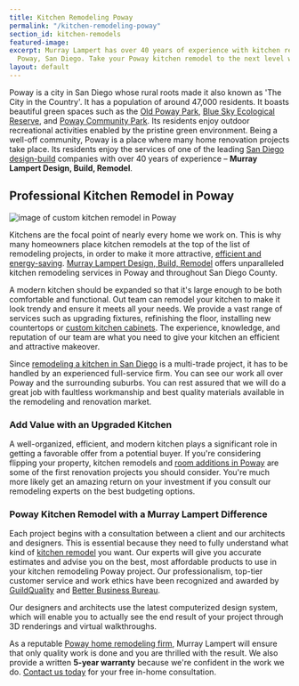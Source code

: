 ```yaml
---
title: Kitchen Remodeling Poway
permalink: "/kitchen-remodeling-poway"
section_id: kitchen-remodels
featured-image:
excerpt: Murray Lampert has over 40 years of experience with kitchen remodeling in
  Poway, San Diego. Take your Poway kitchen remodel to the next level with us.
layout: default
---
```


Poway is a city in San Diego whose rural roots made it also known as 'The City in the Country'. It has a population of around 47,000 residents. It boasts beautiful green spaces such as the [Old Poway Park](https://poway.org/452/Old-Poway-Park), [Blue Sky Ecological Reserve](http://www.blueskyreserve.org/), and [Poway Community Park](http://poway.org/307/Community-Park). Its residents enjoy outdoor recreational activities enabled by the pristine green environment. Being a well-off community, Poway is a place where many home renovation projects take place. Its residents enjoy the services of one of the leading [San Diego design-build](/san-diego-design-build-contractors) companies with over 40 years of experience – **Murray Lampert Design, Build, Remodel**.

## Professional Kitchen Remodel in Poway

![image of custom kitchen remodel in Poway](/uploads/brown-kitchen-remodel-after.jpg "Poway Kitchen Remodel")

Kitchens are the focal point of nearly every home we work on. This is why many homeowners place kitchen remodels at the top of the list of remodeling projects, in order to make it more attractive, [efficient and energy-saving](/san-diego-green-home-constructio). [Murray Lampert Design, Build, Remodel](/) offers unparalleled kitchen remodeling services in Poway and throughout San Diego County.

A modern kitchen should be expanded so that it's large enough to be both comfortable and functional. Out team can remodel your kitchen to make it look trendy and ensure it meets all your needs. We provide a vast range of services such as upgrading fixtures, refinishing the floor, installing new countertops or [custom kitchen cabinets](/san-diego-custom-cabinet-construction-services). The experience, knowledge, and reputation of our team are what you need to give your kitchen an efficient and attractive makeover.

Since [remodeling a kitchen in San Diego](/san-diego-kitchen-remodeling-services) is a multi-trade project, it has to be handled by an experienced full-service firm. You can see our work all over Poway and the surrounding suburbs. You can rest assured that we will do a great job with faultless workmanship and best quality materials available in the remodeling and renovation market.

### Add Value with an Upgraded Kitchen

A well-organized, efficient, and modern kitchen plays a significant role in getting a favorable offer from a potential buyer. If you're considering flipping your property, kitchen remodels and [room additions in Poway](/rooms-additions-poway) are some of the first renovation projects you should consider. You're much more likely get an amazing return on your investment if you consult our remodeling experts on the best budgeting options.

### Poway Kitchen Remodel with a Murray Lampert Difference

Each project begins with a consultation between a client and our architects and designers. This is essential because they need to fully understand what kind of [kitchen remodel](/san-diego-kitchen-remodeling-services) you want. Our experts will give you accurate estimates and advise you on the best, most affordable products to use in your kitchen remodeling Poway project. Our professionalism, top-tier customer service and work ethics have been recognized and awarded by [GuildQuality](/murray-lampert-recognized-among-north-americas-best/) and [Better Business Bureau](/another-better-business-bureau-torch-award/).

Our designers and architects use the latest computerized design system, which will enable you to actually see the end result of your project through 3D renderings and virtual walkthroughs.

As a reputable [Poway home remodeling firm](/service-locations/poway-design-build-and-remodel-services/), Murray Lampert will ensure that only quality work is done and you are thrilled with the result. We also provide a written **5-year warranty** because we're confident in the work we do. [Contact us today](#quick-contact) for your free in-home consultation.
